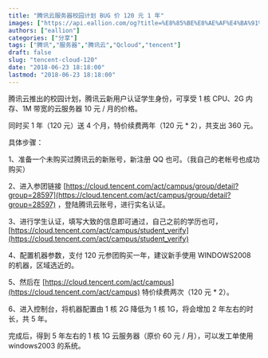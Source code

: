 ```yaml
---
title: "腾讯云服务器校园计划 BUG 价 120 元 1 年"
images: ["https://api.eallion.com/og?title=%E8%85%BE%E8%AE%AF%E4%BA%91%E6%9C%8D%E5%8A%A1%E5%99%A8%E6%A0%A1%E5%9B%AD%E8%AE%A1%E5%88%92%20BUG%20%E4%BB%B7%20120%20%E5%85%83%201%20%E5%B9%B4"]
authors: ["eallion"]
categories: ["分享"]
tags: ["腾讯","服务器","腾讯云","Qcloud","tencent"]
draft: false
slug: "tencent-cloud-120"
date: "2018-06-23 18:18:00"
lastmod: "2018-06-23 18:18:00"
---
```


腾讯云推出的校园计划，腾讯云新用户认证学生身份，可享受 1 核 CPU、2G 内存、1M 带宽的云服务器 10 元 / 月的价格。

同时买 1 年（120 元）送 4 个月，特价续费两年（120 元 * 2），共支出 360 元。

具体步骤：

1、准备一个未购买过腾讯云的新账号，新注册 QQ 也可。（我自己的老帐号也成功购买）

2、进入参团链接 [https://cloud.tencent.com/act/campus/group/detail?group=28597](https://cloud.tencent.com/act/campus/group/detail?group=28597) ，登陆腾讯云账号，进行实名认证。

3、进行学生认证，填写大致的信息即可通过，自己之前的学历也可， [https://cloud.tencent.com/act/campus/student_verify](https://cloud.tencent.com/act/campus/student_verify)

4、配置机器参数，支付 120 元参团购买一年，建议新手使用 WINDOWS2008 的机器，区域选近的。

5、然后在 [https://cloud.tencent.com/act/campus](https://cloud.tencent.com/act/campus) 特价续费两次（120 元 * 2）。

6、进入控制台，将机器配置由 1 核 2G 降低为 1 核 1G，将会增加 2 年左右的时长，共 5 年。

完成后，得到 5 年左右的 1 核 1G 云服务器（原价 60 元 / 月），可以发工单使用 windows2003 的系统。
